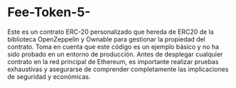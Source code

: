 # Fee-Token-5-
Este es un contrato ERC-20 personalizado que hereda de ERC20 de la biblioteca OpenZeppelin y Ownable para gestionar la propiedad del contrato. Toma en cuenta que este código es un ejemplo básico y no ha sido probado en un entorno de producción. Antes de desplegar cualquier contrato en la red principal de Ethereum, es importante realizar pruebas exhaustivas y asegurarse de comprender completamente las implicaciones de seguridad y económicas.
